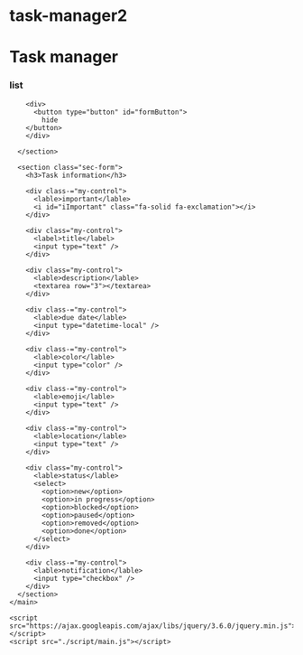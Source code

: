 # task-manager2
<!DOCTYPE html>
<html lang="en">
  <head>
    <meta charset="UTF-8" />
    <meta http-equiv="X-UA-Compatible" content="IE=edge" />
    <meta name="viewport" content="width=device-width, initial-scale=1.0" />
    <link
      rel="stylesheet"
      href="https://cdnjs.cloudflare.com/ajax/libs/font-awesome/6.1.1/css/all.min.css
   "
    />
    <link rel="stylesheet" href="./style/mystyle.css" />
    <title>Document</title>
  </head>
  <body>
    <h1>Task manager</h1>
    <main class="main-container">
      <section class="sec-list">
        <h3>list</h3>

        <div>
          <button type="button" id="formButton">
            hide
        </button>
        </div>

      </section>

      <section class="sec-form">
        <h3>Task information</h3>

        <div class-="my-control">
          <lable>important</lable>
          <i id="iImportant" class="fa-solid fa-exclamation"></i>
        </div>

        <div class="my-control">
          <label>title</label>
          <input type="text" />
        </div>

        <div class="my-control">
          <lable>description</lable>
          <textarea row="3"></textarea>
        </div>

        <div class-="my-control">
          <lable>due date</lable>
          <input type="datetime-local" />
        </div>

        <div class-="my-control">
          <lable>color</lable>
          <input type="color" />
        </div>

        <div class-="my-control">
          <lable>emoji</lable>
          <input type="text" />
        </div>

        <div class-="my-control">
          <lable>location</lable>
          <input type="text" />
        </div>

        <div class="my-control">
          <lable>status</lable>
          <select>
            <option>new</option>
            <option>in progress</option>
            <option>blocked</option>
            <option>paused</option>
            <option>removed</option>
            <option>done</option>
          </select>
        </div>

        <div class-="my-control">
          <lable>notification</lable>
          <input type="checkbox" />
        </div>
      </section>
    </main>

    <script src="https://ajax.googleapis.com/ajax/libs/jquery/3.6.0/jquery.min.js"></script>
    <script src="./script/main.js"></script>
  </body>
</html>

<!--
    important
    title
    dueDate
    description
    color
    emoji
    location
    status
    notification
    reminder
-->
